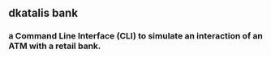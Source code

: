 ## dkatalis bank

### a Command Line Interface (CLI) to simulate an interaction of an ATM with a retail bank.
